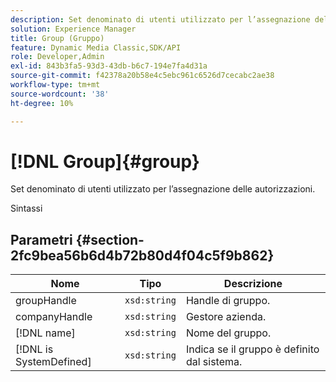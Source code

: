 ```yaml
---
description: Set denominato di utenti utilizzato per l’assegnazione delle autorizzazioni.
solution: Experience Manager
title: Group (Gruppo)
feature: Dynamic Media Classic,SDK/API
role: Developer,Admin
exl-id: 843b3fa5-93d3-43db-b6c7-194e7fa4d31a
source-git-commit: f42378a20b58e4c5ebc961c6526d7cecabc2ae38
workflow-type: tm+mt
source-wordcount: '38'
ht-degree: 10%

---
```


# [!DNL Group]{#group}

Set denominato di utenti utilizzato per l’assegnazione delle autorizzazioni.

Sintassi

## Parametri {#section-2fc9bea56b6d4b72b80d4f04c5f9b862}

| Nome | Tipo | Descrizione |
|---|---|---|
| groupHandle | `xsd:string` | Handle di gruppo. |
| companyHandle | `xsd:string` | Gestore azienda. |
| [!DNL name] | `xsd:string` | Nome del gruppo. |
| [!DNL is SystemDefined] | `xsd:string` | Indica se il gruppo è definito dal sistema. |
